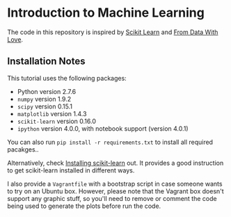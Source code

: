 # Introduction to Machine Learning

The code in this repository is inspired by [Scikit Learn](http://scikit-learn.org/) and [From Data With Love](http://fromdatawithlove.thegovans.us/2013/05/clustering-using-scikit-learn.html).

## Installation Notes
This tutorial uses the following packages:

- Python version 2.7.6
- `numpy` version 1.9.2
- `scipy` version 0.15.1
- `matplotlib` version 1.4.3
- `scikit-learn` version 0.16.0
- `ipython` version 4.0.0, with notebook support (version 4.0.1)

You can also run `pip install -r requirements.txt` to install all required pacakges..

Alternatively, check [Installing scikit-learn](http://scikit-learn.org/dev/install.html) out. It provides a good instruction to get scikit-learn installed in different ways.

I also provide a `Vagrantfile` with a bootstrap script in case someone wants to try on an Ubuntu box. However, please note that the Vagrant box doesn't support any graphic stuff, so you'll need to remove or comment the code being used to generate the plots before run the code.
